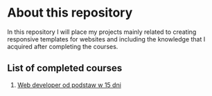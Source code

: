 # About this repository

In this repository I will place my projects mainly related to creating responsive templates for websites and including the knowledge that I acquired after completing the courses.

## List of completed courses

1. [Web developer od podstaw w 15 dni](https://www.udemy.com/course/kurs-web-developer-od-podstaw-w-15-dni/)